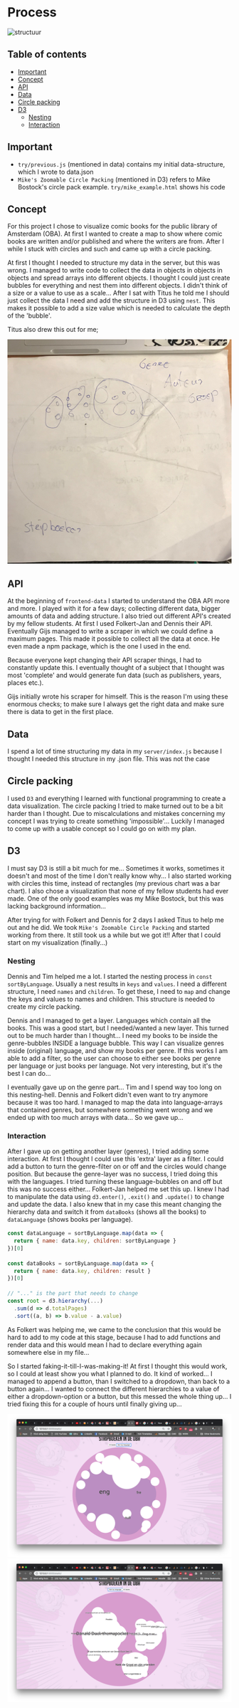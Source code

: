 # Process

![structuur](img/tree.png)

## Table of contents

* [Important](#important)
* [Concept](#concept)
* [API](#api)
* [Data](#data)
* [Circle packing](#circle-packing)
* [D3](#d3)
  * [Nesting](#nesting)
  * [Interaction](#interaction)

## Important

* `try/previous.js` (mentioned in data) contains my initial data-structure, which I wrote to data.json
* `Mike's Zoomable Circle Packing` (mentioned in D3) refers to Mike Bostock's circle pack example. `try/mike_example.html` shows his code

## Concept

For this project I chose to visualize comic books for the public library of Amsterdam (OBA). At first I wanted to create a map to show where comic books are written and/or published and where the writers are from. After I while I stuck with circles and such and came up with a circle packing.

At first I thought I needed to structure my data in the server, but this was wrong. I managed to write code to collect the data in objects in objects in objects and spread arrays into different objects. I thought I could just create bubbles for everything and nest them into different objects. I didn't think of a size or a value to use as a scale... After I sat with Titus he told me I should just collect the data I need and add the structure in D3 using `nest`. This makes it possible to add a size value which is needed to calculate the depth of the 'bubble'.

Titus also drew this out for me;

![drawing](img/drawing.JPG)

## API

At the beginning of `frontend-data` I started to understand the OBA API more and more. I played with it for a few days; collecting different data, bigger amounts of data and adding structure. I also tried out different API's created by my fellow students. At first I used Folkert-Jan and Dennis their API. Eventually Gijs managed to write a scraper in which we could define a maximum pages. This made it possible to collect all the data at once. He even made a npm package, which is the one I used in the end.

Because everyone kept changing their API scraper things, I had to constantly update this. I eventually thought of a subject that I thought was most 'complete' and would generate fun data (such as publishers, years, places etc.).

Gijs initially wrote his scraper for himself. This is the reason I'm using these enormous checks; to make sure I always get the right data and make sure there is data to get in the first place.

## Data

I spend a lot of time structuring my data in my `server/index.js` because I thought I needed this structure in my .json file. This was not the case

## Circle packing

I used `D3` and everything I learned with functional programming to create a data visualization. The circle packing I tried to make turned out to be a bit harder than I thought. Due to miscalculations and mistakes concerning my concept I was trying to create something 'impossible'... Luckily I managed to come up with a usable concept so I could go on with my plan.

## D3

I must say D3 is still a bit much for me... Sometimes it works, sometimes it doesn't and most of the time I don't really know why... I also started working with circles this time, instead of rectangles (my previous chart was a bar chart). I also chose a visualization that none of my fellow students had ever made. One of the only good examples was my Mike Bostock, but this was lacking background information...

After trying for with Folkert and Dennis for 2 days I asked Titus to help me out and he did. We took `Mike's Zoomable Circle Packing` and started working from there. It still took us a while but we got it!! After that I could start on my visualization (finally...)

### Nesting

Dennis and Tim helped me a lot. I started the nesting process in `const sortByLanguage`. Usually a nest results in `keys` and `values`. I need a different structure, I need `names` and `children`. To get these, I need to `map` and change the keys and values to names and children. This structure is needed to create my circle packing.

Dennis and I managed to get a layer. Languages which contain all the books. This was a good start, but I needed/wanted a new layer. This turned out to be much harder than I thought... I need my books to be inside the genre-bubbles INSIDE a language bubble. This way I can visualize genres inside (original) language, and show my books per genre. If this works I am able to add a filter, so the user can choose to either see books per genre per language or just books per language. Not very interesting, but it's the best I can do...

I eventually gave up on the genre part... Tim and I spend way too long on this nesting-hell. Dennis and Folkert didn't even want to try anymore because it was too hard. I managed to map the data into language-arrays that contained genres, but somewhere something went wrong and we ended up with too much arrays with data... So we gave up...

### Interaction

After I gave up on getting another layer (genres), I tried adding some interaction. At first I thought I could use this 'extra' layer as a filter. I could add a button to turn the genre-filter on or off and the circles would change position. But because the genre-layer was no success, I tried doing this with the languages. I tried turning these language-bubbles on and off but this was no success either... Folkert-Jan helped me set this up. I knew I had to manipulate the data using `d3.enter()`, `.exit()` and `.update()` to change and update the data. I also knew that in my case this meant changing the hierarchy data and switch it from `dataBooks` (shows all the books) to `dataLanguage` (shows books per language).

```js
const dataLanguage = sortByLanguage.map(data => {
  return { name: data.key, children: sortByLanguage }
})[0]

const dataBooks = sortByLanguage.map(data => {
  return { name: data.key, children: result }
})[0]

// "..." is the part that needs to change
const root = d3.hierarchy(...)
  .sum(d => d.totalPages)
  .sort((a, b) => b.value - a.value)
```
As Folkert was helping me, we came to the conclusion that this would be hard to add to my code at this stage, because I had to add functions and render data and this would mean I had to declare everything again somewhere else in my file...

So I started faking-it-till-I-was-making-it! At first I thought this would work, so I could at least show you what I planned to do. It kind of worked... I managed to append a button, than I switched to a dropdown, than back to a button again... I wanted to connect the different hierarchies to a value of either a dropdown-option or a button, but this messed the whole thing up... I tried fixing this for a couple of hours until finally giving up...

![messup 1](img/messedup1.png)
![messup 2](img/messedup2.png)
